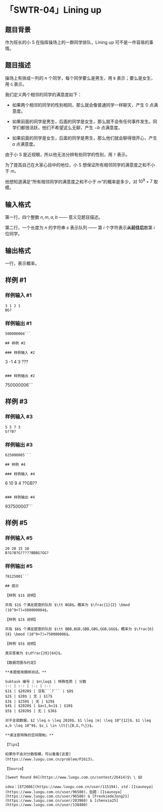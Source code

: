 # 「SWTR-04」Lining up

## 题目背景

作为班长的小 S 在指挥操场上的一群同学排队，Lining up 可不是一件容易的事情。

## 题目描述

操场上有排成一列的 $n$ 个同学，每个同学要么是男生，用 ```B``` 表示；要么是女生，用 ```G``` 表示。

我们定义两个相邻的同学的满意度如下：

- 如果两个相邻的同学的性别相同，那么就会像普通同学一样聊天，产生 $0$ 点满意度。

- 如果前面的同学是男生，后面的同学是女生，那么就不会有任何事件发生。同学们都很活跃，他们不希望这么无聊，产生 $-b$ 点满意度。

- 如果前面的同学是女生，后面的同学是男生，那么他们就会聊得很开心，产生 $a$ 点满意度。

由于小 S 是近视眼，所以他无法分辨有些同学的性别，用 ```?``` 表示。

为了提高自己在大家心目中的地位，小 S 想保证所有相邻同学的满意度之和不小于 $m$。

他想知道满足“所有相邻同学的满意度之和不小于 $m$”的概率是多少，对 $10^9+7$ 取模。

## 输入格式

第一行，四个整数 $n,m,a,b$ —— 意义见题目描述。

第二行，一个长度为 $n$ 的字符串 $s$ 表示队列 —— 第 $i$ 个字符表示**从前往后**数第 $i$ 位同学。

## 输出格式

一行，表示概率。

## 样例 #1

### 样例输入 #1
```
3 1 2 1
BG?
```

### 样例输出 #1

```
500000004```

## 样例 #2

### 样例输入 #2
```
3 -1 4 3
???
```

### 样例输出 #2

```
750000006```

## 样例 #3

### 样例输入 #3
```
5 5 7 3
G??B?
```

### 样例输出 #3

```
625000005```

## 样例 #4

### 样例输入 #4
```
6 10 9 4
??GB??
```

### 样例输出 #4

```
937500007```

## 样例 #5

### 样例输入 #5
```
20 20 15 10
B?G?B?G?????BBBG?GG?
```

### 样例输出 #5

```
78125001```

## 提示

【样例 $1$ 说明】

共有 $1$ 个满足题意的队形 $\tt BGB$。概率为 $\frac{1}{2} \bmod (10^9+7)=500000004$。

【样例 $2$ 说明】

共有 $6$ 个满足题意的队形 $\tt BBB,BGB,GBB,GBG,GGB,GGG$。概率为 $\frac{6}{8} \bmod (10^9+7)=750000006$。

【样例 $5$ 说明】

真实答案为 $\dfrac{29}{64}$。

【数据范围与约定】

**本题使用捆绑测试。**

Subtask 编号 | $n\leq$ | 特殊性质 | 分数
:-: | :-: | :-: | :-:
$1$ | $2020$ | 没有```?``` | $8$
$2$ | $20$ | 无 | $17$
$3$ | $250$ | 无 | $29$
$4$ | $2020$ | $a=1,b=1$ | $10$
$5$ | $2020$ | 无 | $36$

对于全部数据，$2 \leq n \leq 2020$，$1 \leq |m| \leq 10^{12}$，$1 \leq a,b \leq 10^9$，$s_i \in \tt{\{B,G,?\}}$。

**请注意特殊的空间限制。**

【Tips】

如果你不会对分数取模，可以看看[这里](https://www.luogu.com.cn/problem/P2613)。

【Source】

[Sweet Round 04](https://www.luogu.com.cn/contest/26414)$\ \ $D

idea：[ET2006](https://www.luogu.com.cn/user/115194)，std：[Isaunoya](https://www.luogu.com.cn/user/96580)，验题：[Isaunoya](https://www.luogu.com.cn/user/96580) & [FrenkiedeJong21](https://www.luogu.com.cn/user/203968) & [chenxia25](https://www.luogu.com.cn/user/138400)
